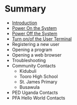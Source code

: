 # Summary

* [Introduction](README.md)
* [Power On the System](manual/power_on.md)
* [Power Off the System](manual/power_off.md)
* [Turn on/of the User Terminal](manual/topbox.md)
* Registering a new user
* Opening a program
* Opening a web browser
* Troubleshooting
* Community Contacts
   * Kidubuli
   * Tooro High School
   * St. James Primary
   * Busawula
* PED Uganda Contacts
* PFA Hello World Contacts

